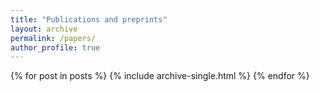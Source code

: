 ```yaml
---
title: "Publications and preprints"
layout: archive
permalink: /papers/
author_profile: true
---
```


{% for post in posts %}
  {% include archive-single.html %}
{% endfor %}